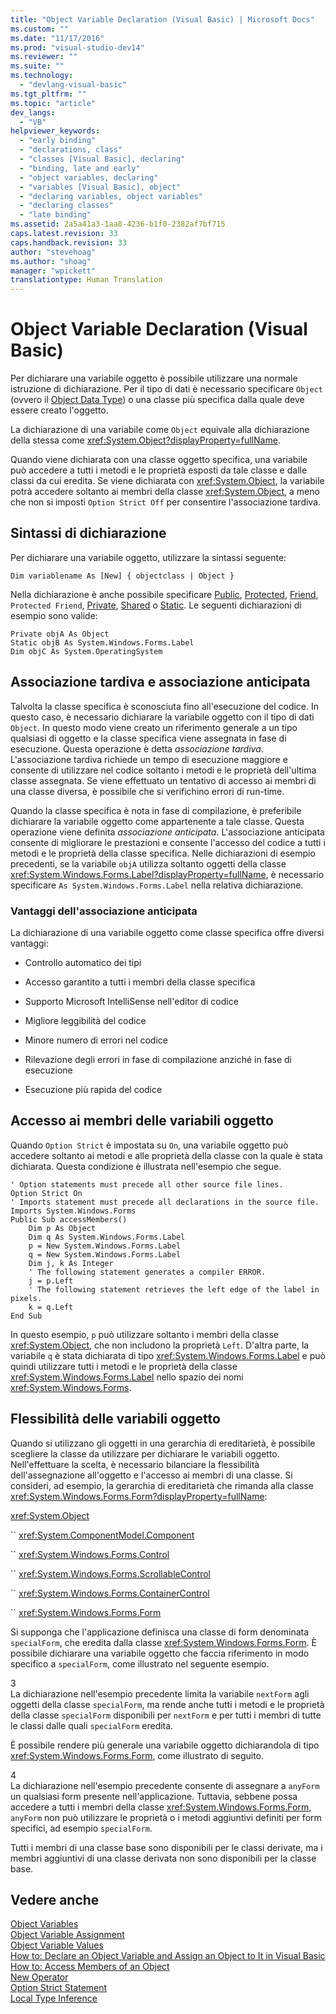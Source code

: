 ```yaml
---
title: "Object Variable Declaration (Visual Basic) | Microsoft Docs"
ms.custom: ""
ms.date: "11/17/2016"
ms.prod: "visual-studio-dev14"
ms.reviewer: ""
ms.suite: ""
ms.technology: 
  - "devlang-visual-basic"
ms.tgt_pltfrm: ""
ms.topic: "article"
dev_langs: 
  - "VB"
helpviewer_keywords: 
  - "early binding"
  - "declarations, class"
  - "classes [Visual Basic], declaring"
  - "binding, late and early"
  - "object variables, declaring"
  - "variables [Visual Basic], object"
  - "declaring variables, object variables"
  - "declaring classes"
  - "late binding"
ms.assetid: 2a5a41a3-1aa8-4236-b1f0-2382af7bf715
caps.latest.revision: 33
caps.handback.revision: 33
author: "stevehoag"
ms.author: "shoag"
manager: "wpickett"
translationtype: Human Translation
---
```

# Object Variable Declaration (Visual Basic)
Per dichiarare una variabile oggetto è possibile utilizzare una normale istruzione di dichiarazione.  Per il tipo di dati è necessario specificare `Object` \(ovvero il [Object Data Type](../../../../visual-basic/language-reference/data-types/object-data-type.md)\) o una classe più specifica dalla quale deve essere creato l'oggetto.  
  
 La dichiarazione di una variabile come `Object` equivale alla dichiarazione della stessa come <xref:System.Object?displayProperty=fullName>.  
  
 Quando viene dichiarata con una classe oggetto specifica, una variabile può accedere a tutti i metodi e le proprietà esposti da tale classe e dalle classi da cui eredita.  Se viene dichiarata con <xref:System.Object>, la variabile potrà accedere soltanto ai membri della classe <xref:System.Object>, a meno che non si imposti `Option Strict Off` per consentire l'associazione tardiva.  
  
## Sintassi di dichiarazione  
 Per dichiarare una variabile oggetto, utilizzare la sintassi seguente:  
  
```  
Dim variablename As [New] { objectclass | Object }  
```  
  
 Nella dichiarazione è anche possibile specificare [Public](../../../../visual-basic/language-reference/modifiers/public.md), [Protected](../../../../visual-basic/language-reference/modifiers/protected.md), [Friend](../../../../visual-basic/language-reference/modifiers/friend.md), `Protected Friend`, [Private](../../../../visual-basic/language-reference/modifiers/private.md), [Shared](../../../../visual-basic/language-reference/modifiers/shared.md) o [Static](../../../../visual-basic/language-reference/modifiers/static.md).  Le seguenti dichiarazioni di esempio sono valide:  
  
```  
Private objA As Object  
Static objB As System.Windows.Forms.Label  
Dim objC As System.OperatingSystem  
```  
  
## Associazione tardiva e associazione anticipata  
 Talvolta la classe specifica è sconosciuta fino all'esecuzione del codice.  In questo caso, è necessario dichiarare la variabile oggetto con il tipo di dati `Object`.  In questo modo viene creato un riferimento generale a un tipo qualsiasi di oggetto e la classe specifica viene assegnata in fase di esecuzione.  Questa operazione è detta *associazione tardiva*.  L'associazione tardiva richiede un tempo di esecuzione maggiore  e consente di utilizzare nel codice soltanto i metodi e le proprietà dell'ultima classe assegnata.  Se viene effettuato un tentativo di accesso ai membri di una classe diversa, è possibile che si verifichino errori di run\-time.  
  
 Quando la classe specifica è nota in fase di compilazione, è preferibile dichiarare la variabile oggetto come appartenente a tale classe.  Questa operazione viene definita *associazione anticipata*.  L'associazione anticipata consente di migliorare le prestazioni e consente l'accesso del codice a tutti i metodi e le proprietà della classe specifica.  Nelle dichiarazioni di esempio precedenti, se la variabile `objA` utilizza soltanto oggetti della classe <xref:System.Windows.Forms.Label?displayProperty=fullName>, è necessario specificare `As System.Windows.Forms.Label` nella relativa dichiarazione.  
  
### Vantaggi dell'associazione anticipata  
 La dichiarazione di una variabile oggetto come classe specifica offre diversi vantaggi:  
  
-   Controllo automatico dei tipi  
  
-   Accesso garantito a tutti i membri della classe specifica  
  
-   Supporto Microsoft IntelliSense nell'editor di codice  
  
-   Migliore leggibilità del codice  
  
-   Minore numero di errori nel codice  
  
-   Rilevazione degli errori in fase di compilazione anziché in fase di esecuzione  
  
-   Esecuzione più rapida del codice  
  
## Accesso ai membri delle variabili oggetto  
 Quando `Option Strict` è impostata su `On`, una variabile oggetto può accedere soltanto ai metodi e alle proprietà della classe con la quale è stata dichiarata.  Questa condizione è illustrata nell'esempio che segue.  
  
```  
' Option statements must precede all other source file lines.  
Option Strict On  
' Imports statement must precede all declarations in the source file.  
Imports System.Windows.Forms  
Public Sub accessMembers()  
    Dim p As Object  
    Dim q As System.Windows.Forms.Label  
    p = New System.Windows.Forms.Label  
    q = New System.Windows.Forms.Label  
    Dim j, k As Integer  
    ' The following statement generates a compiler ERROR.  
    j = p.Left  
    ' The following statement retrieves the left edge of the label in pixels.  
    k = q.Left  
End Sub  
```  
  
 In questo esempio, `p` può utilizzare soltanto i membri della classe <xref:System.Object>, che non includono la proprietà `Left`.  D'altra parte, la variabile `q` è stata dichiarata di tipo <xref:System.Windows.Forms.Label> e può quindi utilizzare tutti i metodi e le proprietà della classe <xref:System.Windows.Forms.Label> nello spazio dei nomi <xref:System.Windows.Forms>.  
  
## Flessibilità delle variabili oggetto  
 Quando si utilizzano gli oggetti in una gerarchia di ereditarietà, è possibile scegliere la classe da utilizzare per dichiarare le variabili oggetto.  Nell'effettuare la scelta, è necessario bilanciare la flessibilità dell'assegnazione all'oggetto e l'accesso ai membri di una classe.  Si consideri, ad esempio, la gerarchia di ereditarietà che rimanda alla classe <xref:System.Windows.Forms.Form?displayProperty=fullName>:  
  
 <xref:System.Object>  
  
 `` <xref:System.ComponentModel.Component>  
  
 `` <xref:System.Windows.Forms.Control>  
  
 `` <xref:System.Windows.Forms.ScrollableControl>  
  
 `` <xref:System.Windows.Forms.ContainerControl>  
  
 `` <xref:System.Windows.Forms.Form>  
  
 Si supponga che l'applicazione definisca una classe di form denominata `specialForm`, che eredita dalla classe <xref:System.Windows.Forms.Form>.  È possibile dichiarare una variabile oggetto che faccia riferimento in modo specifico a `specialForm`, come illustrato nel seguente esempio.  
  
<CodeContentPlaceHolder>3</CodeContentPlaceHolder>  
 La dichiarazione nell'esempio precedente limita la variabile `nextForm` agli oggetti della classe `specialForm`, ma rende anche tutti i metodi e le proprietà della classe `specialForm` disponibili per `nextForm` e per tutti i membri di tutte le classi dalle quali `specialForm` eredita.  
  
 È possibile rendere più generale una variabile oggetto dichiarandola di tipo <xref:System.Windows.Forms.Form>, come illustrato di seguito.  
  
<CodeContentPlaceHolder>4</CodeContentPlaceHolder>  
 La dichiarazione nell'esempio precedente consente di assegnare a `anyForm` un qualsiasi form presente nell'applicazione.  Tuttavia, sebbene possa accedere a tutti i membri della classe <xref:System.Windows.Forms.Form>, `anyForm` non può utilizzare le proprietà o i metodi aggiuntivi definiti per form specifici, ad esempio `specialForm`.  
  
 Tutti i membri di una classe base sono disponibili per le classi derivate, ma i membri aggiuntivi di una classe derivata non sono disponibili per la classe base.  
  
## Vedere anche  
 [Object Variables](../../../../visual-basic/programming-guide/language-features/variables/object-variables.md)   
 [Object Variable Assignment](../../../../visual-basic/programming-guide/language-features/variables/object-variable-assignment.md)   
 [Object Variable Values](../../../../visual-basic/programming-guide/language-features/variables/object-variable-values.md)   
 [How to: Declare an Object Variable and Assign an Object to It in Visual Basic](../../../../visual-basic/programming-guide/language-features/variables/how-to-declare-an-object-variable-and-assign-an-object-to-it.md)   
 [How to: Access Members of an Object](../../../../visual-basic/programming-guide/language-features/variables/how-to-access-members-of-an-object.md)   
 [New Operator](../../../../visual-basic/language-reference/operators/new-operator.md)   
 [Option Strict Statement](../../../../visual-basic/language-reference/statements/option-strict-statement.md)   
 [Local Type Inference](../../../../visual-basic/programming-guide/language-features/variables/local-type-inference.md)